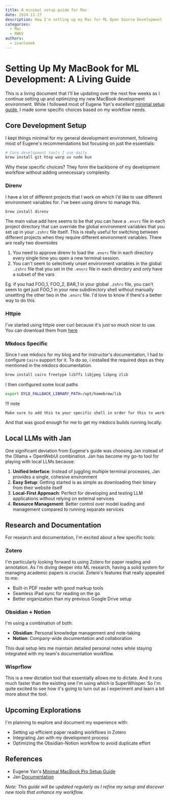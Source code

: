 ```yaml
---
title: A minimal setup guide for Mac
date: 2024-11-27
description: How I'm setting up my Mac for ML Open Source Development
categories:
  - Mac
  - RWKV
authors:
  - ivanleomk
---
```


# Setting Up My MacBook for ML Development: A Living Guide

This is a living document that I'll be updating over the next few weeks as I continue setting up and optimizing my new MacBook development environment. While I followed most of Eugene Yan's excellent [minimal setup guide](https://eugeneyan.com/writing/mac-setup/), I made some specific choices based on my workflow needs.

## Core Development Setup

I kept things minimal for my general development environment, following most of Eugene's recommendations but focusing on just the essentials:

<!-- more -->

```bash
# Core development tools I use daily
brew install git htop warp uv node bun
```

Why these specific choices? They form the backbone of my development workflow without adding unnecessary complexity.

### Direnv

I have a lot of different projects that I work on which I'd like to use different environment variables for. I've been using direnv to manage this.

```bash
brew install direnv
```

The main value add here seems to be that you can have a `.envrc` file in each project directory that can override the global environment variables that you set up in your `.zshrc` file itself. This is really useful for switching between different projects when they require different environment variables. There are really two downsides

1. You need to approve direnv to load the `.envrc` file in each directory every single time you open a new terminal session.
2. You can't seem to selectively unset environment variables in the global `.zshrc` file that you set in the `.envrc` file in each directory and only have a subset of the vars

Eg. if you had FOO_1, FOO_2, BAR_1 in your global `.zshrc` file, you can't seem to get just FOO_1 in your new subdirectory shell without manually unsetting the other two in the `.envrc` file. I'd love to know if there's a better way to do this

### Httpie

I've started using httpie over curl because it's just so much nicer to use. You can download them from [here](https://httpie.io/download)

### Mkdocs Specific

Since I use mkdocs for my blog and for instructor's documentation, I had to configure `Cairo` support for it. To do so, i installed the required deps as they mentioned in the mkdocs documentation.

```bash
brew install cairo freetype libffi libjpeg libpng zlib
```

I then configured some local paths

```bash
export DYLD_FALLBACK_LIBRARY_PATH=/opt/homebrew/lib
```

!!! note

    Make sure to add this to your specific shell in order for this to work

And that was good enough for me to get my mkdocs builds running locally.

## Local LLMs with Jan

One significant deviation from Eugene's guide was choosing Jan instead of the Ollama + OpenWebUI combination. Jan has become my go-to tool for playing with local LLMs because:

1. **Unified Interface**: Instead of juggling multiple terminal processes, Jan provides a single, cohesive environment
2. **Easy Setup**: Getting started is as simple as downloading their binary from their website itself
3. **Local-First Approach**: Perfect for developing and testing LLM applications without relying on external services
4. **Resource Management**: Better control over model loading and management compared to running separate services

## Research and Documentation

For research and documentation, I'm excited about a few specific tools:

### Zotero

I'm particularly looking forward to using Zotero for paper reading and annotation. As I'm diving deeper into ML research, having a solid system for managing academic papers is crucial. Zotero's features that really appealed to me:

- Built-in PDF reader with good markup tools
- Seamless iPad sync for reading on the go
- Better organization than my previous Google Drive setup

### Obsidian + Notion

I'm using a combination of both:

- **Obsidian**: Personal knowledge management and note-taking
- **Notion**: Company-wide documentation and collaboration

This dual setup lets me maintain detailed personal notes while staying integrated with my team's documentation workflow.

### Wisprflow

This is a new dictation tool that essentially allows me to dictate. And it runs much faster than the existing one I'm using which is SuperWhisper. So I'm quite excited to see how it's going to turn out as I experiment and learn a bit more about the tool.

## Upcoming Explorations

I'm planning to explore and document my experience with:

- Setting up efficient paper reading workflows in Zotero
- Integrating Jan with my development process
- Optimizing the Obsidian-Notion workflow to avoid duplicate effort

## References

- Eugene Yan's [Minimal MacBook Pro Setup Guide](https://eugeneyan.com/writing/mac-setup/)
- Jan [Documentation](https://jan.ai/docs/)

_Note: This guide will be updated regularly as I refine my setup and discover new tools that enhance my workflow._
